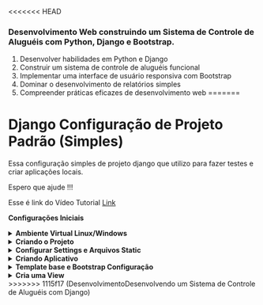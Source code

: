 <<<<<<< HEAD
### Desenvolvimento Web construindo um Sistema de Controle de Aluguéis com Python, Django e Bootstrap.

1. Desenvolver habilidades em Python e Django
2. Construir um sistema de controle de aluguéis funcional
3. Implementar uma interface de usuário responsiva com Bootstrap
4. Dominar o desenvolvimento de relatórios simples
5. Compreender práticas eficazes de desenvolvimento web
=======
# Django Configuração de Projeto Padrão (Simples)

Essa configuração simples de projeto django que utilizo para fazer testes e criar aplicações locais.

Espero que ajude !!!

Esse é link do Vídeo Tutorial [Link](https://www.youtube.com/watch?v=0y5YdiK7x0k)

**Configurações Iniciais**

<details><summary><b>Ambiente Virtual Linux/Windows</b></summary>

- **Ambiente Virtual Linux/Windows**
    
    
    Lembrando… Precisa ter Python instalado no seu ambiente.
    
    **Criar o ambiente virtual Linux/Windows**
    
    ```python
    ## Windows
    python -m venv .venv
    source .venv/Scripts/activate # Ativar ambiente
    
    ## Linux 
    ## Caso não tenha virtualenv. "pip install virtualenv"
    virtualenv .venv
    source .venv/bin/activate # Ativar ambiente
    ```
    
    Instalar os seguintes pacotes.
    
    ```python
    pip install django
    pip install pillow
    ```
    
    Para criar o arquivo *requirements.txt*
    
    ```python
    pip freeze > requirements.txt
    ```

</details>

<details><summary><b>Criando o Projeto</b></summary>

- **Criando o Projeto**
    
    ## **Criando o projeto**
    
    “core” é nome do seu projeto e quando colocamos um “.” depois do nome do projeto significa que é para criar os arquivos na raiz da pasta. Assim não cria subpasta do projeto.
    
    ```python
    django-admin startproject core .
    ```
    
    **Testar a aplicação**
    
    ```python
    python manage.py runserver
    ```
    
</details>

<details><summary><b>Configurar Settings e Arquivos Static</b></summary>

- **Configurar Settings e Arquivos Static**
    
    ## **Vamos configurar nossos arquivos** *static*
    
    ```python
    import os 
    
    # base_dir config
    BASE_DIR = os.path.dirname(os.path.dirname(os.path.abspath(__file__)))
    TEMPLATE_DIR = os.path.join(BASE_DIR,'templates')
    STATIC_DIR=os.path.join(BASE_DIR,'static')
    
    # Database
    DATABASES = {
        'default': {
            'ENGINE': 'django.db.backends.sqlite3',
            'NAME': os.path.join(BASE_DIR, 'db.sqlite3'), 
        }
    }
    
    STATIC_ROOT = os.path.join(BASE_DIR,'static')
    STATIC_URL = '/static/' 
    
    MEDIA_ROOT=os.path.join(BASE_DIR,'media')
    MEDIA_URL = '/media/'
    
    # Internationalization
    # Se quiser deixar em PT BR
    LANGUAGE_CODE = 'pt-br'
    TIME_ZONE = 'America/Sao_Paulo'
    USE_I18N = True
    USE_L10N = True 
    USE_TZ = True
    ```
    
    *myapp/urls.py*
    
    ```python
    from django.contrib import admin
    from django.conf import settings
    from django.conf.urls.static import static
    from django.urls import path
    
    urlpatterns = [
        path('admin/', admin.site.urls),
    ]
    
    urlpatterns += static(settings.STATIC_URL, document_root=settings.STATIC_ROOT) # Adicionar Isto
    urlpatterns += static(settings.MEDIA_URL, document_root=settings.MEDIA_ROOT) # Adicionar Isto
    ```
</details>

<details><summary><b>Criando Aplicativo</b></summary>

- **Criando Aplicativo**
    
    **Vamos criar nosso aplicativo no Django.**
    
    Para criar a aplicação no Django rode comando abaixo. “myapp” é nome do seu App.
    
    ```python
    python manage.py startapp myapp
    ```
    
    Agora precisamos registrar nossa aplicação no *INSTALLED_APPS* localizado em *settings.py*.
    
</details>

<details><summary><b>Template base e Bootstrap Configuração</b></summary>

- **Template base e Bootstrap Configuração**
    
    ### Bootstrap configuração
    
    Doc: [https://getbootstrap.com/docs/5.2/getting-started/introduction/](https://getbootstrap.com/docs/5.2/getting-started/introduction/)
    
    Com Base na documentação para utilizar os recursos Boostrap basta adicionar as tags de CSS e JS. No HTML da Pagina Base.
    
    ```python
    <!-- CSS -->
    <link href="https://cdn.jsdelivr.net/npm/bootstrap@5.2.3/dist/css/bootstrap.min.css" rel="stylesheet" integrity="sha384-rbsA2VBKQhggwzxH7pPCaAqO46MgnOM80zW1RWuH61DGLwZJEdK2Kadq2F9CUG65" crossorigin="anonymous">
    
    <!-- JS -->
    <script src="https://cdn.jsdelivr.net/npm/bootstrap@5.2.3/dist/js/bootstrap.bundle.min.js" integrity="sha384-kenU1KFdBIe4zVF0s0G1M5b4hcpxyD9F7jL+jjXkk+Q2h455rYXK/7HAuoJl+0I4" crossorigin="anonymous"></script>
    ```
    
    ## Template Base
    
    1 - criar um arquivo base ***base.html*** onde vamos renderizar nosso conteúdo. 
    
    ```python
    {% load static %}
    <!DOCTYPE html>
    <html lang="en">
    <head>
    	<meta charset="UTF-8">
    	<meta http-equiv="X-UA-Compatible" content="IE=edge">
    	<meta name="viewport" content="width=device-width, initial-scale=1.0">
    	<title>{% block title %}{% endblock %}</title>
    
    	<!-- CSS -->
    	<link href="https://cdn.jsdelivr.net/npm/bootstrap@5.2.3/dist/css/bootstrap.min.css" rel="stylesheet" integrity="sha384-rbsA2VBKQhggwzxH7pPCaAqO46MgnOM80zW1RWuH61DGLwZJEdK2Kadq2F9CUG65" crossorigin="anonymous">
    
    </head>
    <body>  
    	
    	{% block content %}
    	
    	{% endblock %} 
     
    	<!-- JS-->
    	<script src="https://cdn.jsdelivr.net/npm/bootstrap@5.2.3/dist/js/bootstrap.bundle.min.js" integrity="sha384-kenU1KFdBIe4zVF0s0G1M5b4hcpxyD9F7jL+jjXkk+Q2h455rYXK/7HAuoJl+0I4" crossorigin="anonymous"></script>
    </body>
    </html>
    ```

</details>

<details><summary><b>Cria uma View</b></summary>

- **Cria uma View**
    
    *index1.html*
    
    ```html
    {% extends 'base.html' %}
    {% block title %}Pagina Inicial{% endblock %}
    {% block content %}
    	<h1>Pagina Inicial</h1>
    {% endblock %}
    ```
    
    *myapp/views.py*
    
    ```python
    from django.shortcuts import render
    
    # Create your views here.
    def mysite(request):
        return render(request, 'index1.html')
    ```
    
    criar arquivo *myapp*/*urls.py*
    
    ```
    from django.urls import path 
    from myapp import views
    
    urlpatterns = [
        path('', views.mysite, name='mysite'), 
    ]
    ```
    
    urls.py do projeto. ***core/urls.py***
    
    ```python
    from django.contrib import admin
    from django.urls import path, include # adicionar include
    from django.conf import settings
    from django.conf.urls.static import static 
    
    urlpatterns = [
        path('admin/', admin.site.urls),
        path('', include('myapp.urls')), # url do app
    ]
    urlpatterns += static(settings.STATIC_URL, document_root=settings.STATIC_ROOT) # Adicionar Isto
    urlpatterns += static(settings.MEDIA_URL, document_root=settings.MEDIA_ROOT) # Adicionar Isto
    ```
    
    Rodar o projeto para ver como está.
    
    ```python
    python manage.py makemigrations && python manage.py migrate
    python manage.py runserver
    ```
    
    .gitignore
    
    ```python
    /tmp
    passenger_wsgi.py 
    .venv
    db.sqlite3
    /static_media
    static_media
    /static_files
    static_files
    /media
    mydatabase
    file_name.sql
    __pycache__ 
    __pycache__/
    ```

</details>
>>>>>>> 1115f17 (DesenvolvimentoDesenvolvendo um Sistema de Controle de Aluguéis com Django)
